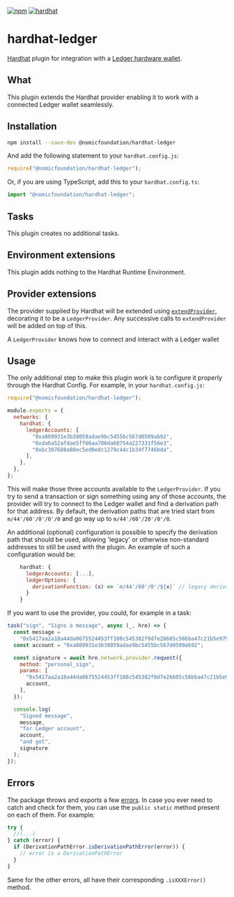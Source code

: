 [![npm](https://img.shields.io/npm/v/@nomicfoundation/hardhat-ledger.svg)](https://www.npmjs.com/package/@nomicfoundation/hardhat-ledger) [![hardhat](https://hardhat.org/buidler-plugin-badge.svg?1)](https://hardhat.org)

# hardhat-ledger

[Hardhat](https://hardhat.org) plugin for integration with a [Ledger hardware wallet](https://www.ledger.com/).

## What

This plugin extends the Hardhat provider enabling it to work with a connected Ledger wallet seamlessly.

## Installation

```bash
npm install --save-dev @nomicfoundation/hardhat-ledger
```

And add the following statement to your `hardhat.config.js`:

```js
require("@nomicfoundation/hardhat-ledger");
```

Or, if you are using TypeScript, add this to your `hardhat.config.ts`:

```js
import "@nomicfoundation/hardhat-ledger";
```

## Tasks

This plugin creates no additional tasks.

## Environment extensions

This plugin adds nothing to the Hardhat Runtime Environment.

## Provider extensions

The provider supplied by Hardhat will be extended using [`extendProvider`](https://hardhat.org/hardhat-runner/docs/advanced/building-plugins#extending-the-hardhat-provider), decorating it to be a `LedgerProvider`. Any successive calls to `extendProvider` will be added on top of this.

A `LedgerProvider` knows how to connect and interact with a Ledger wallet

## Usage

The only additional step to make this plugin work is to configure it properly through the Hardhat Config. For example, in your `hardhat.config.js`:

```js
require("@nomicfoundation/hardhat-ledger");

module.exports = {
  networks: {
    hardhat: {
      ledgerAccounts: [
        "0xa809931e3b38059adae9bc5455bc567d0509ab92",
        "0xda6a52afdae5ff66aa786da68754a227331f56e3",
        "0xbc307688a80ec5ed0edc1279c44c1b34f7746bda",
      ],
    },
  },
};
```

This will make those three accounts available to the `LedgerProvider`. If you try to send a transaction or sign something using any of those accounts, the provider will try to connect to the Ledger wallet and find a derivation path for that address. By default, the derivation paths that are tried start from `m/44'/60'/0'/0'/0` and go way up to `m/44'/60'/20'/0'/0`.

An additional (optional) configuration is possible to specify the derivation path that should be used, allowing 'legacy' or otherwise non-standard addresses to still be used with the plugin. An example of such a configuration would be:

```js
    hardhat: {
      ledgerAccounts: [...],
      ledgerOptions: {
        derivationFunction: (x) => `m/44'/60'/0'/${x}` // legacy derivation path
      }
    }
```

If you want to use the provider, you could, for example in a task:

```js
task("sign", "Signs a message", async (_, hre) => {
  const message =
    "0x5417aa2a18a44da0675524453ff108c545382f0d7e26605c56bba47c21b5e979";
  const account = "0xa809931e3b38059adae9bc5455bc567d0509ab92";

  const signature = await hre.network.provider.request({
    method: "personal_sign",
    params: [
      "0x5417aa2a18a44da0675524453ff108c545382f0d7e26605c56bba47c21b5e979",
      account,
    ],
  });

  console.log(
    "Signed message",
    message,
    "for Ledger account",
    account,
    "and got",
    signature
  );
});
```

## Errors

The package throws and exports a few [errors](https://github.com/NomicFoundation/hardhat/blob/main/packages/hardhat-core/src/config.ts). In case you ever need to catch and check for them, you can use the `public static` method present on each of them. For example:

```ts
try {
  //(...)
} catch (error) {
  if (DerivationPathError.isDerivationPathError(error)) {
    // error is a DerivationPathError
  }
}
```

Same for the other errors, all have their corresponding `.isXXXError()` method.

